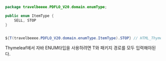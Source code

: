 ```java
package travelbeeee.PDFLO_V20.domain.enumType;

public enum ItemType {
    SELL, STOP
}


${T(travelbeeee.PDFLO_V20.domain.enumType.ItemType).STOP} // HTML_Thymeleaf
```

Thymeleaf에서 자바 ENUM타입을 사용하려면 T와 패키지 경로를 모두 입력해야된다.